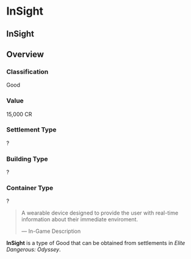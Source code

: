 # InSight
## InSight

## Overview

### Classification

Good

### Value

15,000 CR

### Settlement Type

?

### Building Type

?

### Container Type

?

> 
> 
> A wearable device designed to provide the user with real-time information about their immediate enviroment.
> 
> 
> — In-Game Description
> 

**InSight** is a type of Good that can be obtained from settlements in *Elite Dangerous: Odyssey*.